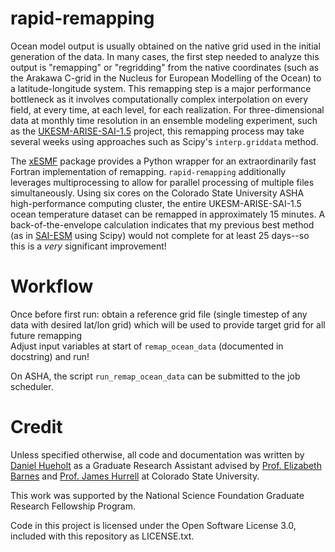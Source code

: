 # rapid-remapping
Ocean model output is usually obtained on the native grid used in the initial generation of the data. In many cases, the first step needed to analyze this output is "remapping" or "regridding" from the native coordinates (such as the Arakawa C-grid in the Nucleus for European Modelling of the Ocean) to a latitude-longitude system. This remapping step is a major performance bottleneck as it involves computationally complex interpolation on every field, at every time, at each level, for each realization. For three-dimensional data at monthly time resolution in an ensemble modeling experiment, such as the [UKESM-ARISE-SAI-1.5](https://doi.org/10.5194/egusphere-2023-980) project, this remapping process may take several weeks using approaches such as Scipy's `interp.griddata` method.

The [xESMF](https://pangeo-xesmf.readthedocs.io/en/latest/) package provides a Python wrapper for an extraordinarily fast Fortran implementation of remapping. `rapid-remapping` additionally leverages multiprocessing to allow for parallel processing of multiple files simultaneously. Using six cores on the Colorado State University ASHA high-performance computing cluster, the entire UKESM-ARISE-SAI-1.5 ocean temperature dataset can be remapped in approximately 15 minutes. A back-of-the-envelope calculation indicates that my previous best method (as in [SAI-ESM](https://github.com/dmhuehol/SAI-ESM) using Scipy) would not complete for at least 25 days--so this is a *very* significant improvement!

# Workflow
Once before first run: obtain a reference grid file (single timestep of any data with desired lat/lon grid) which will be used to provide target grid for all future remapping  
Adjust input variables at start of `remap_ocean_data` (documented in docstring) and run!  

On ASHA, the script `run_remap_ocean_data` can be submitted to the job scheduler.

# Credit
Unless specified otherwise, all code and documentation was written by [Daniel Hueholt](https://www.hueholt.earth/) as a Graduate Research Assistant advised by [Prof. Elizabeth Barnes](https://sites.google.com/view/barnesgroup-csu) and [Prof. James Hurrell](https://sites.google.com/rams.colostate.edu/hurrellgroup/home) at Colorado State University.

This work was supported by the National Science Foundation Graduate Research Fellowship Program.

Code in this project is licensed under the Open Software License 3.0, included with this repository as LICENSE.txt.
